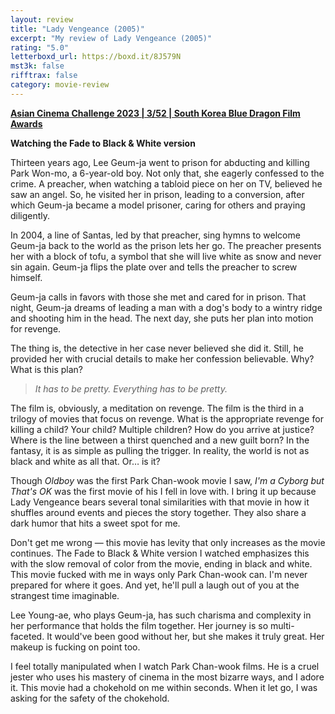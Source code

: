 ```yaml
---
layout: review
title: "Lady Vengeance (2005)"
excerpt: "My review of Lady Vengeance (2005)"
rating: "5.0"
letterboxd_url: https://boxd.it/8J579N
mst3k: false
rifftrax: false
category: movie-review
---
```


<b><a href="https://boxd.it/qaTwm/detail">Asian Cinema Challenge 2023 | 3/52 | South Korea Blue Dragon Film Awards</a></b>

<b>Watching the Fade to Black & White version</b>

Thirteen years ago, Lee Geum-ja went to prison for abducting and killing Park Won-mo, a 6-year-old boy. Not only that, she eagerly confessed to the crime. A preacher, when watching a tabloid piece on her on TV, believed he saw an angel. So, he visited her in prison, leading to a conversion, after which Geum-ja became a model prisoner, caring for others and praying diligently.

In 2004, a line of Santas, led by that preacher, sing hymns to welcome Geum-ja back to the world as the prison lets her go. The preacher presents her with a block of tofu, a symbol that she will live white as snow and never sin again. Geum-ja flips the plate over and tells the preacher to screw himself.

Geum-ja calls in favors with those she met and cared for in prison. That night, Geum-ja dreams of leading a man with a dog's body to a wintry ridge and shooting him in the head. The next day, she puts her plan into motion for revenge.

The thing is, the detective in her case never believed she did it. Still, he provided her with crucial details to make her confession believable. Why? What is this plan?

<blockquote><i>It has to be pretty. Everything has to be pretty.</i></blockquote>

The film is, obviously, a meditation on revenge. The film is the third in a trilogy of movies that focus on revenge. What is the appropriate revenge for killing a child? Your child? Multiple children? How do you arrive at justice? Where is the line between a thirst quenched and a new guilt born? In the fantasy, it is as simple as pulling the trigger. In reality, the world is not as black and white as all that. Or… is it?

Though <i>Oldboy</i> was the first Park Chan-wook movie I saw, <i>I'm a Cyborg but That's OK</i> was the first movie of his I fell in love with. I bring it up because Lady Vengeance bears several tonal similarities with that movie in how it shuffles around events and pieces the story together. They also share a dark humor that hits a sweet spot for me.

Don't get me wrong — this movie has levity that only increases as the movie continues. The Fade to Black & White version I watched emphasizes this with the slow removal of color from the movie, ending in black and white. This movie fucked with me in ways only Park Chan-wook can. I'm never prepared for where it goes. And yet, he'll pull a laugh out of you at the strangest time imaginable.

Lee Young-ae, who plays Geum-ja, has such charisma and complexity in her performance that holds the film together. Her journey is so multi-faceted. It would've been good without her, but she makes it truly great. Her makeup is fucking on point too.

I feel totally manipulated when I watch Park Chan-wook films. He is a cruel jester who uses his mastery of cinema in the most bizarre ways, and I adore it. This movie had a chokehold on me within seconds. When it let go, I was asking for the safety of the chokehold.
